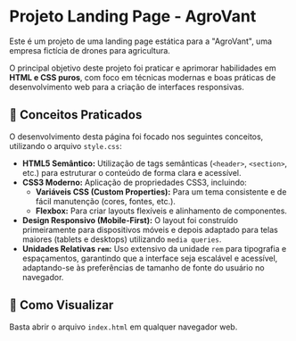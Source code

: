 # Projeto Landing Page - AgroVant

Este é um projeto de uma landing page estática para a "AgroVant", uma empresa fictícia de drones para agricultura.

O principal objetivo deste projeto foi praticar e aprimorar habilidades em **HTML e CSS puros**, com foco em técnicas modernas e boas práticas de desenvolvimento web para a criação de interfaces responsivas.

## 🎯 Conceitos Praticados

O desenvolvimento desta página foi focado nos seguintes conceitos, utilizando o arquivo `style.css`:

-   **HTML5 Semântico:** Utilização de tags semânticas (`<header>`, `<section>`, etc.) para estruturar o conteúdo de forma clara e acessível.
-   **CSS3 Moderno:** Aplicação de propriedades CSS3, incluindo:
    -   **Variáveis CSS (Custom Properties):** Para um tema consistente e de fácil manutenção (cores, fontes, etc.).
    -   **Flexbox:** Para criar layouts flexíveis e alinhamento de componentes.
-   **Design Responsivo (Mobile-First):** O layout foi construído primeiramente para dispositivos móveis e depois adaptado para telas maiores (tablets e desktops) utilizando `media queries`.
-   **Unidades Relativas `rem`:** Uso extensivo da unidade `rem` para tipografia e espaçamentos, garantindo que a interface seja escalável e acessível, adaptando-se às preferências de tamanho de fonte do usuário no navegador.

## 🚀 Como Visualizar

Basta abrir o arquivo `index.html` em qualquer navegador web.
